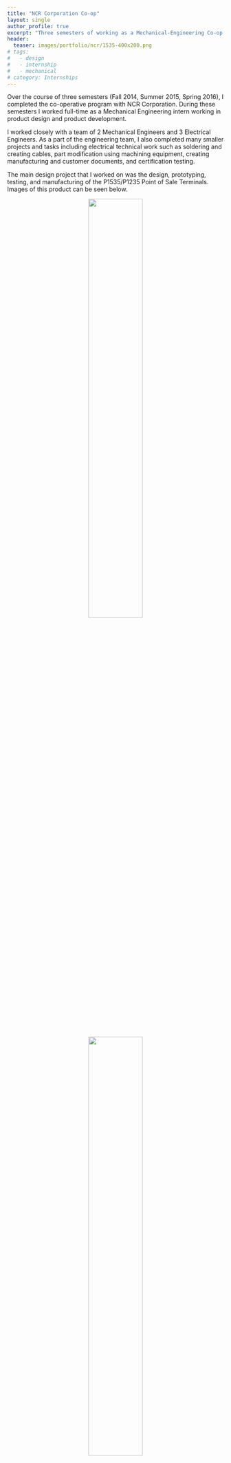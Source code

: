```yaml
---
title: "NCR Corporation Co-op"
layout: single
author_profile: true
excerpt: "Three semesters of working as a Mechanical-Engineering Co-op for NCR"
header:
  teaser: images/portfolio/ncr/1535-400x200.png
# tags: 
#   - design
#   - internship
#   - mechanical
# category: Internships
---
```


Over the course of three semesters (Fall 2014, Summer 2015, Spring 2016), I completed the co-operative program with NCR Corporation. During these semesters I worked full-time as a Mechanical Engineering intern working in product design and product development.

I worked closely with a team of 2 Mechanical Engineers and 3 Electrical Engineers. As a part of the engineering team, I also completed many smaller projects and tasks including electrical technical work such as soldering and creating cables, part modification using machining equipment, creating manufacturing and customer documents, and certification testing.

The main design project that I worked on was the design, prototyping, testing, and manufacturing of the P1535/P1235 Point of Sale Terminals. Images of this product can be seen below.

<div style="text-align:center">
	<img style="height: 50%; width: 50%;" src="/images/portfolio/ncr/1535.png" />
	<img style="height: 50%; width: 50%;" src="/images/portfolio/ncr/bottom.png" />
	<img style="height: 50%; width: 50%;" src="/images/portfolio/ncr/features.png" />
	<img style="height: 50%; width: 50%;" src="/images/portfolio/ncr/description.png" />
</div>